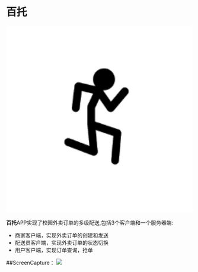 # 百托

![](https://github.com/ChangWenWu/baituo/blob/master/Delivery-Second/ic_launcher-web.png?raw=true)
    
**百托**APP实现了校园外卖订单的多级配送,包括3个客户端和一个服务器端:<br> 
* 商家客户端，实现外卖订单的创建和发送 <br> 
* 配送员客户端，实现外卖订单的状态切换 <br> 
* 用户客户端，实现订单查询，抢单<br>  

##ScreenCapture：
![](https://github.com/GodWen/baituo/raw/master//image-2/ScreenCapture.png)